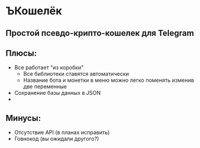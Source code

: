# ЪКошелёк
## Простой псевдо-крипто-кошелек для Telegram

## Плюсы:
- Все работает "из коробки"
  - Все библиотеки ставятся автоматически
  - Название бота и монетки в меню можно легко поменять изменив две переменные
- Сохранение базы данных в JSON
- 
## Минусы:
- Отсутствие API (в планах исправить)
- Говнокод (вы ожидали другого?)
